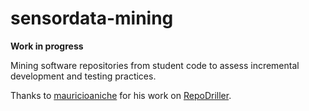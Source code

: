 # sensordata-mining

**Work in progress**

Mining software repositories from student code to assess incremental development and testing practices.

Thanks to [mauricioaniche](https://github.com/mauricioaniche/) for his work on [RepoDriller](https://github.com/mauricioaniche/repodriller).